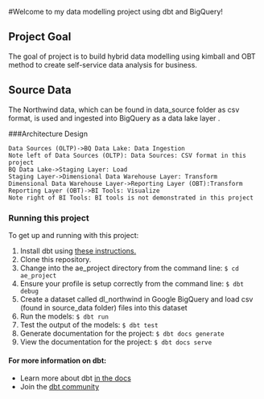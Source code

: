 #Welcome to my data modelling project using dbt and BigQuery!

## Project Goal
The goal of project is to build hybrid data modelling using kimball and OBT method to create self-service data analysis for business.

## Source Data
The Northwind data, which can be found in data_source folder as csv format, is used and ingested into BigQuery as a data lake layer .

###Architecture Design
```seq
Data Sources (OLTP)->BQ Data Lake: Data Ingestion
Note left of Data Sources (OLTP): Data Sources: CSV format in this project
BQ Data Lake->Staging Layer: Load
Staging Layer->Dimensional Data Warehouse Layer: Transform
Dimensional Data Warehouse Layer->Reporting Layer (OBT):Transform
Reporting Layer (OBT)->BI Tools: Visualize
Note right of BI Tools: BI tools is not demonstrated in this project
```

### Running this project
To get up and running with this project:

1. Install dbt using [these instructions.](https://docs.getdbt.com/docs/core/installation)
2. Clone this repository.
3. Change into the ae_project directory from the command line:
	`$ cd ae_project`
4. Ensure your profile is setup correctly from the command line:
	`$ dbt debug`
6. Create a dataset called dl_northwind in Google BigQuery and load csv (found in source_data folder) files into this dataset
7. Run the models:
	`$ dbt run`
8. Test the output of the models:
	`$ dbt test`
9. Generate documentation for the project:
	`$ dbt docs generate`
10. View the documentation for the project:
	`$ dbt docs serve`


#### For more information on dbt:
- Learn more about dbt [in the docs](https://docs.getdbt.com/docs/introduction)
- Join the [dbt community](https://www.getdbt.com/community/)
